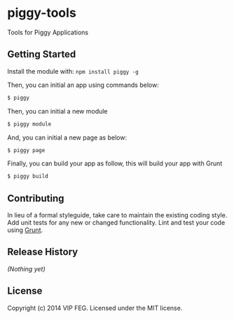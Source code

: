 # piggy-tools

Tools for Piggy Applications

## Getting Started
Install the module with: `npm install piggy -g`

Then, you can initial an app using commands below:

```bash
$ piggy
```

Then, you can initial a new module

```bash
$ piggy module
```

And, you can initial a new page as below:

```bash
$ piggy page
```

Finally, you can build your app as follow, this will build your app with Grunt

```bash
$ piggy build
```

## Contributing
In lieu of a formal styleguide, take care to maintain the existing coding style. Add unit tests for any new or changed functionality. Lint and test your code using [Grunt](http://gruntjs.com/).

## Release History
_(Nothing yet)_

## License
Copyright (c) 2014 VIP FEG. Licensed under the MIT license.
